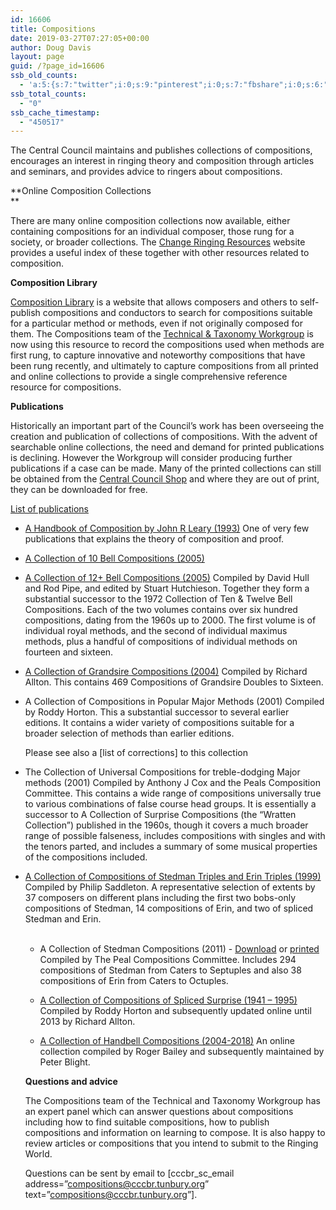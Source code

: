 ```yaml
---
id: 16606
title: Compositions
date: 2019-03-27T07:27:05+00:00
author: Doug Davis
layout: page
guid: /?page_id=16606
ssb_old_counts:
  - 'a:5:{s:7:"twitter";i:0;s:9:"pinterest";i:0;s:7:"fbshare";i:0;s:6:"reddit";i:0;s:6:"tumblr";N;}'
ssb_total_counts:
  - "0"
ssb_cache_timestamp:
  - "450517"
---
```

The Central Council maintains and publishes collections of compositions, encourages an interest in ringing theory and composition through articles and seminars, and provides advice to ringers about compositions.

**Online Composition Collections  
** 

There are many online composition collections now available, either containing compositions for an individual composer, those rung for a society, or broader collections. The <a href="http://ringing.info#compositions" target="_blank" rel="noopener noreferrer" data-wplink-url-error="true">Change Ringing Resources</a> website provides a useful index of these together with other resources related to composition.

**Composition Library**

<a href="https://complib.org" target="_blank" rel="noopener noreferrer">Composition Library</a> is a website that allows composers and others to self-publish compositions and conductors to search for compositions suitable for a particular method or methods, even if not originally composed for them. The Compositions team of the [Technical & Taxonomy Workgroup](/about/workgroups/technical-and-taxonomy) is now using this resource to record the compositions used when methods are first rung, to capture innovative and noteworthy compositions that have been rung recently, and ultimately to capture compositions from all printed and online collections to provide a single comprehensive reference resource for compositions.

**Publications**

Historically an important part of the Council’s work has been overseeing the creation and publication of collections of compositions. With the advent of searchable online collections, the need and demand for printed publications is declining. However the Workgroup will consider producing further publications if a case can be made. Many of the printed collections can still be obtained from the <a href="/shop/" target="_blank" rel="noopener noreferrer">Central Council Shop</a> and where they are out of print, they can be downloaded for free.

[List of publications]()

  * [A Handbook of Composition by John R Leary (1993)](/product/handbook-of-composition-download) 
    One of very few publications that explains the theory of composition and proof.

  * [A Collection of 10 Bell Compositions (2005)](/product/a-collection-of-ten-bell-compositions-2004-download)
  * [A Collection of 12+ Bell Compositions (2005)](/product/a-collection-of-twelve-bell-compositions-2004-download) 
    Compiled by David Hull and Rod Pipe, and edited by Stuart Hutchieson. Together they form a substantial successor to the 1972 Collection of Ten & Twelve Bell Compositions. Each of the two volumes contains over six hundred compositions, dating from the 1960s up to 2000. The first volume is of individual royal methods, and the second of individual maximus methods, plus a handful of compositions of individual methods on fourteen and sixteen.

  * [A Collection of Grandsire Compositions (2004)](/product/collection-of-grandsire-compositions-download) 
    Compiled by Richard Allton. This contains 469 Compositions of Grandsire Doubles to Sixteen.

  * A Collection of Compositions in Popular Major Methods (2001) 
    Compiled by Roddy Horton. This a substantial successor to several earlier editions. It contains a wider variety of compositions suitable for a broader selection of methods than earlier editions.
    
    Please see also a [list of corrections<link>] to this collection

  * The Collection of Universal Compositions for treble-dodging Major methods (2001) 
    Compiled by Anthony J Cox and the Peals Composition Committee. This contains a wide range of compositions universally true to various combinations of false course head groups. It is essentially a successor to A Collection of Surprise Compositions (the “Wratten Collection”) published in the 1960s, though it covers a much broader range of possible falseness, includes compositions with singles and with the tenors parted, and includes a summary of some musical properties of the compositions included.

  * [A Collection of Compositions of Stedman Triples and Erin Triples (1999)](/product/a-collection-of-compositions-of-stedman-triples-and-erin-triples-download/) 
    Compiled by Philip Saddleton. A representative selection of extents by 37 composers on different plans including the first two bobs-only compositions of Stedman, 14 compositions of Erin, and two of spliced Stedman and Erin.  
     </li> 
    
      * A Collection of Stedman Compositions (2011) - [Download](/product/a-collection-of-stedman-compositions-download) or [printed](/product/a-collection-of-stedman-compositions) 
        Compiled by The Peal Compositions Committee. Includes 294 compositions of Stedman from Caters to Septuples and also 38 compositions of Erin from Caters to Octuples.
    
      * <a href="http://www.rrhorton.net/search.php" target="_blank" rel="noopener noreferrer">A Collection of Compositions of Spliced Surprise (1941 – 1995)</a> 
        Compiled by Roddy Horton and subsequently updated online until 2013 by Richard Allton.
    
      * <a href="http://ringing.info/handbell-collection/index.html" target="_blank" rel="noopener noreferrer">A Collection of Handbell Compositions (2004-2018)</a> 
        An online collection compiled by Roger Bailey and subsequently maintained by Peter Blight.</li> </ul> 
        
        **Questions and advice**
        
        The Compositions team of the Technical and Taxonomy Workgroup has an expert panel which can answer questions about compositions including how to find suitable compositions, how to publish compositions and information on learning to compose. It is also happy to review articles or compositions that you intend to submit to the Ringing World.
        
        Questions can be sent by email to [cccbr\_sc\_email address=&#8221;compositions@cccbr.tunbury.org&#8221; text=&#8221;compositions@cccbr.tunbury.org&#8221;].
